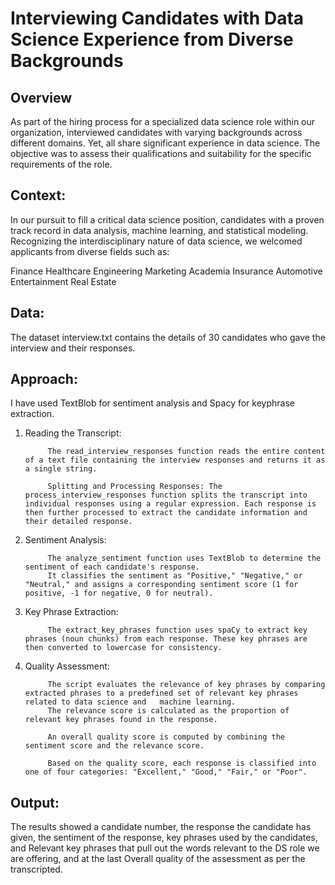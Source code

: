 # Interviewing Candidates with Data Science Experience from Diverse Backgrounds 

## Overview
As part of the hiring process for a specialized data science role within our organization, interviewed candidates with varying backgrounds across different domains. Yet, all share significant experience in data science. The objective was to assess their qualifications and suitability for the specific requirements of the role.

## Context:
In our pursuit to fill a critical data science position, candidates with a proven track record in data analysis, machine learning, and statistical modeling. Recognizing the interdisciplinary nature of data science, we welcomed applicants from diverse fields such as:

Finance
Healthcare
Engineering
Marketing
Academia
Insurance
Automotive
Entertainment
Real Estate

## Data:

The dataset interview.txt contains the details of 30 candidates who gave the interview and their responses.

## Approach:

I have used TextBlob for sentiment analysis and Spacy for keyphrase extraction.

1. Reading the Transcript:

            The read_interview_responses function reads the entire content of a text file containing the interview responses and returns it as a single string.

            Splitting and Processing Responses: The process_interview_responses function splits the transcript into individual responses using a regular expression. Each response is then further processed to extract the candidate information and their detailed response.
   
2. Sentiment Analysis:

            The analyze_sentiment function uses TextBlob to determine the sentiment of each candidate's response.
            It classifies the sentiment as "Positive," "Negative," or "Neutral," and assigns a corresponding sentiment score (1 for positive, -1 for negative, 0 for neutral).

3. Key Phrase Extraction:

            The extract_key_phrases function uses spaCy to extract key phrases (noun chunks) from each response. These key phrases are then converted to lowercase for consistency.
   
4. Quality Assessment:

            The script evaluates the relevance of key phrases by comparing extracted phrases to a predefined set of relevant key phrases related to data science and   machine learning.
            The relevance score is calculated as the proportion of relevant key phrases found in the response.

            An overall quality score is computed by combining the sentiment score and the relevance score.
   
            Based on the quality score, each response is classified into one of four categories: "Excellent," "Good," "Fair," or "Poor".

## Output:

The results showed a candidate number, the response the candidate has given, the sentiment of the response, key phrases used by the candidates, and Relevant key phrases that pull out the words relevant to the DS role we are offering, and at the last Overall quality of the assessment as per the transcripted.
